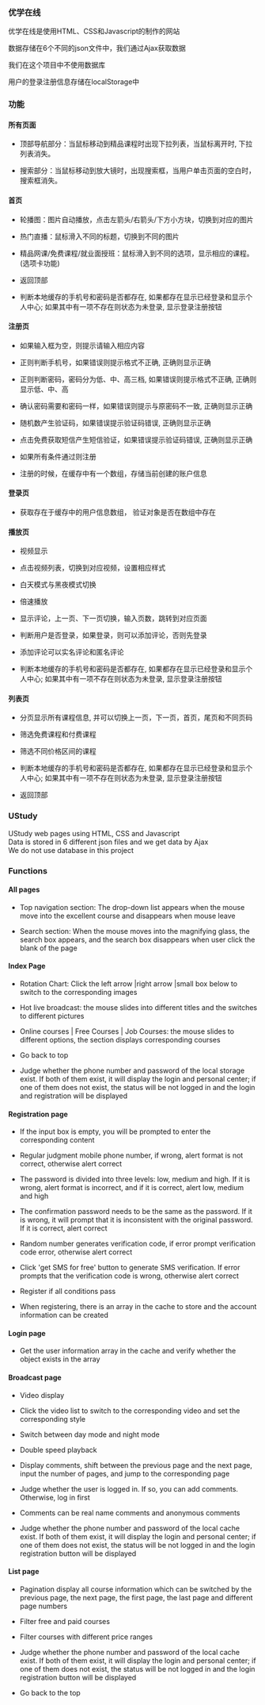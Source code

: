 ### 优学在线

优学在线是使用HTML、CSS和Javascript的制作的网站<br>

数据存储在6个不同的json文件中，我们通过Ajax获取数据<br>

我们在这个项目中不使用数据库<br>

用户的登录注册信息存储在localStorage中

### 功能

#### 所有页面

* 顶部导航部分：当鼠标移动到精品课程时出现下拉列表，当鼠标离开时, 下拉列表消失。

* 搜索部分：当鼠标移动到放大镜时，出现搜索框，当用户单击页面的空白时，搜索框消失。


#### 首页

* 轮播图：图片自动播放，点击左箭头/右箭头/下方小方块，切换到对应的图片

* 热门直播：鼠标滑入不同的标题，切换到不同的图片

* 精品网课/免费课程/就业面授班：鼠标滑入到不同的选项，显示相应的课程。(选项卡功能)

* 返回顶部

* 判断本地缓存的手机号和密码是否都存在, 如果都存在显示已经登录和显示个人中心; 如果其中有一项不存在则状态为未登录, 显示登录注册按钮

#### 注册页

* 如果输入框为空，则提示请输入相应内容

* 正则判断手机号，如果错误则提示格式不正确, 正确则显示正确

* 正则判断密码，密码分为低、中、高三档, 如果错误则提示格式不正确, 正确则显示低、中、高

* 确认密码需要和密码一样，如果错误则提示与原密码不一致, 正确则显示正确

* 随机数产生验证码，如果错误提示验证码错误, 正确则显示正确

* 点击免费获取短信产生短信验证，如果错误提示验证码错误, 正确则显示正确

* 如果所有条件通过则注册

* 注册的时候，在缓存中有一个数组，存储当前创建的账户信息

#### 登录页

* 获取存在于缓存中的用户信息数组， 验证对象是否在数组中存在

#### 播放页

* 视频显示

* 点击视频列表，切换到对应视频，设置相应样式

* 白天模式与黑夜模式切换

* 倍速播放

* 显示评论，上一页、下一页切换，输入页数，跳转到对应页面

* 判断用户是否登录，如果登录，则可以添加评论，否则先登录

* 添加评论可以实名评论和匿名评论

* 判断本地缓存的手机号和密码是否都存在, 如果都存在显示已经登录和显示个人中心; 如果其中有一项不存在则状态为未登录, 显示登录注册按钮

#### 列表页

* 分页显示所有课程信息, 并可以切换上一页，下一页，首页，尾页和不同页码

* 筛选免费课程和付费课程

* 筛选不同价格区间的课程

* 判断本地缓存的手机号和密码是否都存在, 如果都存在显示已经登录和显示个人中心; 如果其中有一项不存在则状态为未登录, 显示登录注册按钮

* 返回顶部

###  UStudy

UStudy web pages using HTML, CSS and Javascript<br>
Data is stored in 6 different json files and we get data by Ajax<br>
We do not use database in this project

### Functions 
#### All pages
* Top navigation section: The drop-down list appears when the mouse move into the excellent course and disappears when mouse leave

* Search section: When the mouse moves into the magnifying glass, the search box appears, and the search box disappears when user click the blank of the page

#### Index Page
* Rotation Chart: Click the left arrow |right arrow |small box below to switch to the corresponding images

* Hot live broadcast: the mouse slides into different titles and the switches to different pictures

* Online courses | Free Courses | Job Courses: the mouse slides to different options, the section displays corresponding courses

* Go back to top

* Judge whether the phone number and password of the local storage exist. If both of them exist, it will display the login and personal center; if one of them does not exist, the status will be not logged in and the login and registration will be displayed

#### Registration page

* If the input box is empty, you will be prompted to enter the corresponding content

* Regular judgment mobile phone number, if wrong, alert format is not correct, otherwise alert correct

* The password is divided into three levels: low, medium and high. If it is wrong, alert format is incorrect, and if it is correct, alert low, medium and high

* The confirmation password needs to be the same as the password. If it is wrong, it will prompt that it is inconsistent with the original password. If it is correct, alert correct

* Random number generates verification code, if error prompt verification code error, otherwise alert correct

* Click 'get SMS for free' button to generate SMS verification. If error prompts that the verification code is wrong, otherwise alert correct

* Register if all conditions pass

* When registering, there is an array in the cache to store and the account information can be created

#### Login page

* Get the user information array in the cache and verify whether the object exists in the array


#### Broadcast page

* Video display

* Click the video list to switch to the corresponding video and set the corresponding style

* Switch between day mode and night mode

* Double speed playback

* Display comments, shift between the previous page and the next page, input the number of pages, and jump to the corresponding page

* Judge whether the user is logged in. If so, you can add comments. Otherwise, log in first

* Comments can be real name comments and anonymous comments

* Judge whether the phone number and password of the local cache exist. If both of them exist, it will display the login and personal center; if one of them does not exist, the status will be not logged in and the login registration button will be displayed

#### List page

* Pagination display all course information which can be switched by the previous page, the next page, the first page, the last page and different page numbers

* Filter free and paid courses

* Filter courses with different price ranges

* Judge whether the phone number and password of the local cache exist. If both of them exist, it will display the login and personal center; if one of them does not exist, the status will be not logged in and the login registration button will be displayed

* Go back to the top
